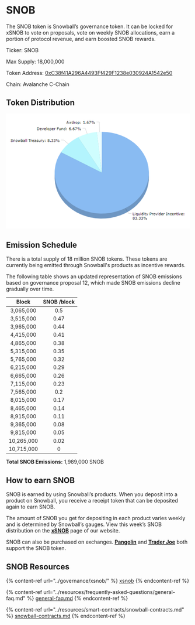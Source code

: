 # SNOB

The SNOB token is Snowball’s governance token. It can be locked for xSNOB to vote on proposals, vote on weekly SNOB allocations, earn a portion of protocol revenue, and earn boosted SNOB rewards. 

Ticker: SNOB

Max Supply: 18,000,000

Token Address: [0xC38f41A296A4493Ff429F1238e030924A1542e50](https://snowtrace.io/token/0xC38f41A296A4493Ff429F1238e030924A1542e50)

Chain: Avalanche C-Chain 

## **Token Distribution**

![](../.gitbook/assets/SnowballAllocationChart.png)

## **Emission Schedule**

There is a total supply of 18 million SNOB tokens. These tokens are currently being emitted through Snowball's products as incentive rewards.

The following table shows an updated representation of SNOB emissions based on governance proposal 12, which made SNOB emissions decline gradually over time.

|    Block   | SNOB /block |
| :--------: | :---------: |
|  3,065,000 |     0.5     |
|  3,515,000 |     0.47    |
|  3,965,000 |     0.44    |
|  4,415,000 |     0.41    |
|  4,865,000 |     0.38    |
|  5,315,000 |     0.35    |
|  5,765,000 |     0.32    |
|  6,215,000 |     0.29    |
|  6,665,000 |     0.26    |
|  7,115,000 |     0.23    |
|  7,565,000 |     0.2     |
|  8,015,000 |     0.17    |
|  8,465,000 |     0.14    |
|  8,915,000 |     0.11    |
|  9,365,000 |     0.08    |
|  9,815,000 |     0.05    |
| 10,265,000 |     0.02    |
| 10,715,000 |      0      |

**Total SNOB Emissions:** 1,989,000 SNOB

## **How to earn SNOB**

SNOB is earned by using Snowball’s products. When you deposit into a product on Snowball, you receive a receipt token that can be deposited again to earn SNOB. 

The amount of SNOB you get for depositing in each product varies weekly and is determined by Snowball’s gauges. View this week’s SNOB distribution on the [**xSNOB**](https://app.snowball.network/staking) page of our website. 

SNOB can also be purchased on exchanges. [**Pangolin**](https://info.pangolin.exchange/#/token/0xc38f41a296a4493ff429f1238e030924a1542e50) and [**Trader Joe**](https://analytics.traderjoexyz.com/tokens/0xc38f41a296a4493ff429f1238e030924a1542e50) both support the SNOB token.

## **SNOB Resources**

{% content-ref url="../governance/xsnob/" %}
[xsnob](../governance/xsnob/)
{% endcontent-ref %}

{% content-ref url="../resources/frequently-asked-questions/general-faq.md" %}
[general-faq.md](../resources/frequently-asked-questions/general-faq.md)
{% endcontent-ref %}

{% content-ref url="../resources/smart-contracts/snowball-contracts.md" %}
[snowball-contracts.md](../resources/smart-contracts/snowball-contracts.md)
{% endcontent-ref %}
